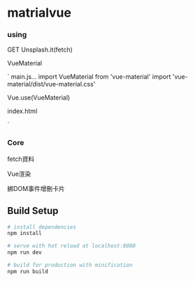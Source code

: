 # matrialvue

### using

GET Unsplash.it(fetch)

VueMaterial

`
main.js...
  import VueMaterial from 'vue-material'
  import 'vue-material/dist/vue-material.css'

  Vue.use(VueMaterial)

index.html
  <link rel="stylesheet" href="//fonts.googleapis.com/css?family=Roboto:300,400,500,700,400italic">
  <link rel="stylesheet" href="//fonts.googleapis.com/icon?family=Material+Icons">
`




### Core

fetch資料

Vue渲染

綁DOM事件增刪卡片


## Build Setup

``` bash
# install dependencies
npm install

# serve with hot reload at localhost:8080
npm run dev

# build for production with minification
npm run build
```
